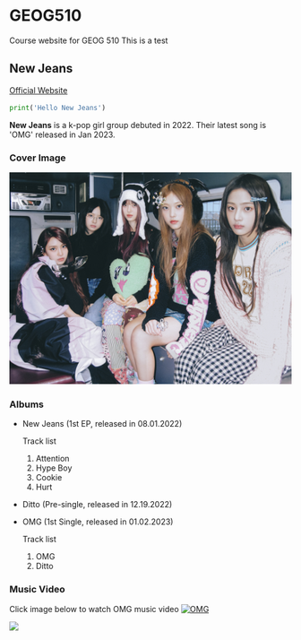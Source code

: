 # GEOG510
Course website for GEOG 510
This is a test

## New Jeans
[Official Website](https://newjeans.kr/)
```python
print('Hello New Jeans')
```
__New Jeans__ is a k-pop girl group debuted in 2022.
Their latest song is 'OMG' released in Jan 2023.

### Cover Image
![](images/nj_omg_2.jpg)

### Albums
- New Jeans (1st EP, released in 08.01.2022)

  Track list
  1. Attention
  2. Hype Boy
  3. Cookie
  4. Hurt

- Ditto (Pre-single, released in 12.19.2022)

- OMG (1st Single, released in 01.02.2023)

  Track list
  1. OMG
  2. Ditto

### Music Video
Click image below to watch OMG music video
<a href="https://www.youtube.com/watch?v=_ZAgIHmHLdc
" target="_blank"><img src="https://i.ytimg.com/vi/_ZAgIHmHLdc/hqdefault.jpg?sqp=-oaymwEcCNACELwBSFXyq4qpAw4IARUAAIhCGAFwAcABBg==&rs=AOn4CLDzzYkONeP3z695jcbZGlj0mG0XRw" 
alt="OMG"/></a>

![](https://i.ytimg.com/an_webp/_ZAgIHmHLdc/mqdefault_6s.webp?du=3000&sqp=CPuFzp8G&rs=AOn4CLAxyk_3moqUaJzS2d8IKgAT6ULDAA
)

